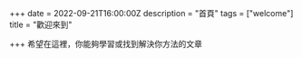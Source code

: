 +++
date = 2022-09-21T16:00:00Z
description = "首頁"
tags = ["welcome"]
title = "歡迎來到"

+++
希望在這裡，你能夠學習或找到解決你方法的文章